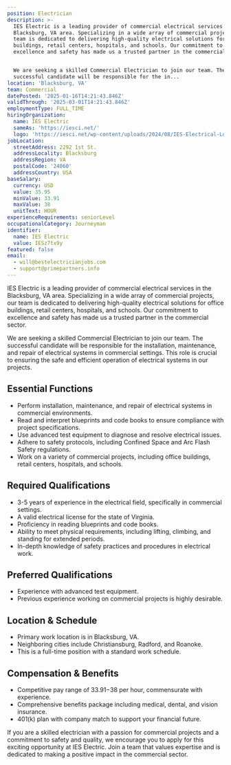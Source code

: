 ```yaml
---
position: Electrician
description: >-
  IES Electric is a leading provider of commercial electrical services in the
  Blacksburg, VA area. Specializing in a wide array of commercial projects, our
  team is dedicated to delivering high-quality electrical solutions for office
  buildings, retail centers, hospitals, and schools. Our commitment to
  excellence and safety has made us a trusted partner in the commercial sector.


  We are seeking a skilled Commercial Electrician to join our team. The
  successful candidate will be responsible for the in...
location: 'Blacksburg, VA'
team: Commercial
datePosted: '2025-01-16T14:21:43.846Z'
validThrough: '2025-03-01T14:21:43.846Z'
employmentType: FULL_TIME
hiringOrganization:
  name: IES Electric
  sameAs: 'https://iesci.net/'
  logo: 'https://iesci.net/wp-content/uploads/2024/08/IES-Electrical-Logo-color.png'
jobLocation:
  streetAddress: 2292 1st St.
  addressLocality: Blacksburg
  addressRegion: VA
  postalCode: '24060'
  addressCountry: USA
baseSalary:
  currency: USD
  value: 35.95
  minValue: 33.91
  maxValue: 38
  unitText: HOUR
experienceRequirements: seniorLevel
occupationalCategory: Journeyman
identifier:
  name: IES Electric
  value: IESz7tx9y
featured: false
email:
  - will@bestelectricianjobs.com
  - support@primepartners.info
---
```




IES Electric is a leading provider of commercial electrical services in the Blacksburg, VA area. Specializing in a wide array of commercial projects, our team is dedicated to delivering high-quality electrical solutions for office buildings, retail centers, hospitals, and schools. Our commitment to excellence and safety has made us a trusted partner in the commercial sector.

We are seeking a skilled Commercial Electrician to join our team. The successful candidate will be responsible for the installation, maintenance, and repair of electrical systems in commercial settings. This role is crucial to ensuring the safe and efficient operation of electrical systems in our projects.

## Essential Functions
- Perform installation, maintenance, and repair of electrical systems in commercial environments.
- Read and interpret blueprints and code books to ensure compliance with project specifications.
- Use advanced test equipment to diagnose and resolve electrical issues.
- Adhere to safety protocols, including Confined Space and Arc Flash Safety regulations.
- Work on a variety of commercial projects, including office buildings, retail centers, hospitals, and schools.

## Required Qualifications
- 3-5 years of experience in the electrical field, specifically in commercial settings.
- A valid electrical license for the state of Virginia.
- Proficiency in reading blueprints and code books.
- Ability to meet physical requirements, including lifting, climbing, and standing for extended periods.
- In-depth knowledge of safety practices and procedures in electrical work.

## Preferred Qualifications
- Experience with advanced test equipment.
- Previous experience working on commercial projects is highly desirable.

## Location & Schedule
- Primary work location is in Blacksburg, VA.
- Neighboring cities include Christiansburg, Radford, and Roanoke.
- This is a full-time position with a standard work schedule.

## Compensation & Benefits
- Competitive pay range of $33.91-$38 per hour, commensurate with experience.
- Comprehensive benefits package including medical, dental, and vision insurance.
- 401(k) plan with company match to support your financial future.

If you are a skilled electrician with a passion for commercial projects and a commitment to safety and quality, we encourage you to apply for this exciting opportunity at IES Electric. Join a team that values expertise and is dedicated to making a positive impact in the commercial sector.
